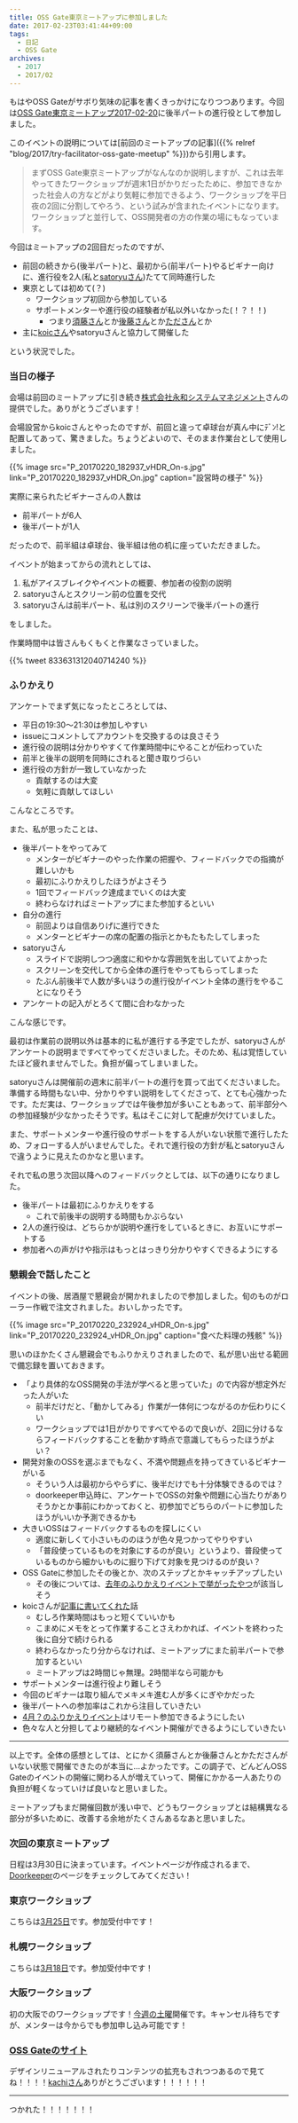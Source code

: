 ```yaml
---
title: OSS Gate東京ミートアップに参加しました
date: 2017-02-23T03:41:44+09:00
tags:
  - 日記
  - OSS Gate
archives:
  - 2017
  - 2017/02
---
```


もはやOSS Gateがサボり気味の記事を書くきっかけになりつつあります。今回は[OSS Gate東京ミートアップ2017-02-20](https://oss-gate.doorkeeper.jp/events/56845)に後半パートの進行役として参加しました。

このイベントの説明については[前回のミートアップの記事]({{% relref "blog/2017/try-facilitator-oss-gate-meetup" %}})から引用します。

> まずOSS Gate東京ミートアップがなんなのか説明しますが、これは去年やってきたワークショップが週末1日がかりだったために、参加できなかった社会人の方などがより気軽に参加できるよう、ワークショップを平日夜の2回に分割してやろう、という試みが含まれたイベントになります。ワークショップと並行して、OSS開発者の方の作業の場にもなっています。

今回はミートアップの2回目だったのですが、

- 前回の続きから(後半パート)と、最初から(前半パート)やるビギナー向けに、進行役を2人(私と[satoryuさん](https://github.com/satoryu))たてて同時進行した
- 東京としては初めて(？)
    - ワークショップ初回から参加している
    - サポートメンターや進行役の経験者が私以外いなかった(！？！！)
        - つまり[須藤さん](https://github.com/kou)とか[後藤さん](https://github.com/y-goto)とか[たださん](http://sho.tdiary.net)とか
- 主に[koicさん](https://github.com/koic)やsatoryuさんと協力して開催した

という状況でした。

### 当日の様子

会場は前回のミートアップに引き続き[株式会社永和システムマネジメント](https://www.esm.co.jp)さんの提供でした。ありがとうございます！

会場設営からkoicさんとやったのですが、前回と違って卓球台が真ん中にﾃﾞﾝ\!と配置してあって、驚きました。ちょうどよいので、そのまま作業台として使用しました。

{{% image src="P_20170220_182937_vHDR_On-s.jpg" link="P_20170220_182937_vHDR_On.jpg" caption="設営時の様子" %}}

実際に来られたビギナーさんの人数は

- 前半パートが6人
- 後半パートが1人

だったので、前半組は卓球台、後半組は他の机に座っていただきました。

イベントが始まってからの流れとしては、

1. 私がアイスブレイクやイベントの概要、参加者の役割の説明
2. satoryuさんとスクリーン前の位置を交代
3. satoryuさんは前半パート、私は別のスクリーンで後半パートの進行

をしました。

作業時間中は皆さんもくもくと作業なさっていました。

{{% tweet 833631312040714240 %}}

### ふりかえり

アンケートでまず気になったところとしては、

- 平日の19:30〜21:30は参加しやすい
- issueにコメントしてアカウントを交換するのは良さそう
- 進行役の説明は分かりやすくて作業時間中にやることが伝わっていた
- 前半と後半の説明を同時にされると聞き取りづらい
- 進行役の方針が一致していなかった
    - 貢献するのは大変
    - 気軽に貢献してほしい

こんなところです。

また、私が思ったことは、

- 後半パートをやってみて
    - メンターがビギナーのやった作業の把握や、フィードバックでの指摘が難しいかも
    - 最初にふりかえりしたほうがよさそう
    - 1回でフィードバック達成までいくのは大変
    - 終わらなければミートアップにまた参加するといい
- 自分の進行
    - 前回よりは自信ありげに進行できた
    - メンターとビギナーの席の配置の指示とかもたもたしてしまった
- satoryuさん
    - スライドで説明しつつ適度に和やかな雰囲気を出していてよかった
    - スクリーンを交代してから全体の進行をやってもらってしまった
    - たぶん前後半で人数が多いほうの進行役がイベント全体の進行をやることになりそう
- アンケートの記入がとろくて間に合わなかった

こんな感じです。

最初は作業前の説明以外は基本的に私が進行する予定でしたが、satoryuさんがアンケートの説明まですべてやってくださいました。そのため、私は覚悟していたほど疲れませんでした。負担が偏ってしまいました。

satoryuさんは開催前の週末に前半パートの進行を買って出てくださいました。準備する時間もない中、分かりやすい説明をしてくださって、とても心強かったです。ただ実は、ワークショップでは午後参加が多いこともあって、前半部分への参加経験が少なかったそうです。私はそこに対して配慮が欠けていました。

また、サポートメンターや進行役のサポートをする人がいない状態で進行したため、フォローする人がいませんでした。それで進行役の方針が私とsatoryuさんで違うように見えたのかなと思います。

それで私の思う次回以降へのフィードバックとしては、以下の通りになりました。

- 後半パートは最初にふりかえりをする
    - これで前後半の説明する時間もかぶらない
- 2人の進行役は、どちらかが説明や進行をしているときに、お互いにサポートする
- 参加者への声がけや指示はもっとはっきり分かりやすくできるようにする

### 懇親会で話したこと

イベントの後、居酒屋で懇親会が開かれましたので参加しました。旬のものがローラー作戦で注文されました。おいしかったです。

{{% image src="P_20170220_232924_vHDR_On-s.jpg" link="P_20170220_232924_vHDR_On.jpg" caption="食べた料理の残骸" %}}

思いのほかたくさん懇親会でもふりかえりされましたので、私が思い出せる範囲で備忘録を置いておきます。

- 「より具体的なOSS開発の手法が学べると思っていた」ので内容が想定外だった人がいた
    - 前半だけだと、「動かしてみる」作業が一体何につながるのか伝わりにくい
    - ワークショップでは1日がかりですべてやるので良いが、2回に分けるならフィードバックすることを動かす時点で意識してもらったほうがよい？
- 開発対象のOSSを選ぶまでもなく、不満や問題点を持ってきているビギナーがいる
    - そういう人は最初からやらずに、後半だけでも十分体験できるのでは？
    - doorkeeper申込時に、アンケートでOSSの対象や問題に心当たりがありそうかとか事前にわかっておくと、初参加でどちらのパートに参加したほうがいいか予測できるかも
- 大きいOSSはフィードバックするものを探しにくい
    - 適度に新しくて小さいもののほうが色々見つかってやりやすい
    - 「普段使っているものを対象にするのが良い」というより、普段使っているものから細かいものに掘り下げて対象を見つけるのが良い？
- OSS
      Gateに参加したその後とか、次のステップとかキャッチアップしたい
    - その後については、[去年のふりかえりイベントで挙がったやつ](https://github.com/oss-gate/retrospective/issues/33)が該当しそう
- koicさんが[記事に書いてくれた](http://koic.hatenablog.com/entry/2017/02/20/000000)話
    - むしろ作業時間はもっと短くていいかも
    - こまめにメモをとって作業することさえわかれば、イベントを終わった後に自分で続けられる
    - 終わらなかったり分からなければ、ミートアップにまた前半パートで参加するといい
    - ミートアップは2時間じゃ無理。2時間半なら可能かも
- サポートメンターは進行役より難しそう
- 今回のビギナーは取り組んでメキメキ進む人が多くにぎやかだった
- 後半パートへの参加率はこれから注目していきたい
- [4月？のふりかえりイベント](https://github.com/oss-gate/retrospective/issues/35)はリモート参加できるようにしたい
- 色々な人と分担してより継続的なイベント開催ができるようにしていきたい

-----

以上です。全体の感想としては、とにかく須藤さんとか後藤さんとかたださんがいない状態で開催できたのが本当に…よかったです。この調子で、どんどんOSS Gateのイベントの開催に関わる人が増えていって、開催にかかる一人あたりの負担が軽くなっていけば良いなと思いました。

ミートアップもまだ開催回数が浅い中で、どうもワークショップとは結構異なる部分が多いために、改善する余地がたくさんあるなあと思いました。

### 次回の東京ミートアップ

日程は3月30日に決まっています。イベントページが作成されるまで、[Doorkeeper](http://oss-gate.doorkeeper.jp)のページをチェックしてみてください！

### 東京ワークショップ

こちらは[3月25日](https://oss-gate.doorkeeper.jp/events/57049)です。参加受付中です！

### 札幌ワークショップ

こちらは[3月18日](https://oss-gate.doorkeeper.jp/events/54641)です。参加受付中です！

### 大阪ワークショップ

初の大阪でのワークショップです！[今週の土曜](https://oss-gate.doorkeeper.jp/events/56141)開催です。キャンセル待ちですが、メンターは今からでも参加申し込み可能です！

### [OSS Gateのサイト](http://oss-gate.github.io)

デザインリニューアルされたりコンテンツの拡充もされつつあるので見てね！！！！[kachiさん](http://www.catch.jp/blog2a/)ありがとうございます！！！！！！

-----

つかれた！！！！！！！
